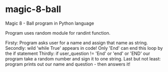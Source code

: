 # magic-8-ball
 Magic 8 - Ball program in Python language
 
 Program uses random module for randint function. 
 
 Firsty: Program asks user for a name and assign that name as string.
 Secondly: wild 'while True' appears in code! Only 'End' can end this loop by the if statement
 Thirdly: if user_question != 'End' or 'end' or 'END' our program take a random number and sign it to one string.
 Last but not least: program prints out our name and question - then answers it!

